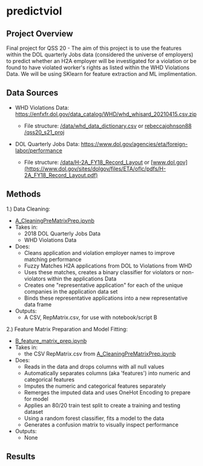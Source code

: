 # predictviol

## Project Overview
Final project for QSS 20 - The aim of this project is to use the features within the DOL quarterly Jobs data (considered the universe of employers) to predict whether an H2A employer will be investigated for a violation or be found to have violated worker's rights as listed within the WHD Violations Data. We will be using SKlearn for feature extraction and ML implimentation. 

## Data Sources 
* WHD Violations Data: https://enfxfr.dol.gov/data_catalog/WHD/whd_whisard_20210415.csv.zip
  * File structure: [/data/whd_data_dictionary.csv](https://github.com/JGourdeau/predictviol/blob/main/data/whd_data_dictionary.csv) or [rebeccajohnson88
/qss20_s21_proj](https://github.com/rebeccajohnson88/qss20_s21_proj/tree/main/data/documentation)

* DOL Quarterly Jobs Data: https://www.dol.gov/agencies/eta/foreign-labor/performance
  * File structure: [/data/H-2A_FY18_Record_Layout](https://github.com/JGourdeau/predictviol/blob/main/data/H-2A_FY18_Record_Layout.pdf) or [www.dol.gov](https://www.dol.gov/sites/dolgov/files/ETA/oflc/pdfs/H-2A_FY18_Record_Layout.pdf)
  
## Methods

1.) Data Cleaning:
* [A_CleaningPreMatrixPrep.ipynb](https://github.com/JGourdeau/predictviol/blob/main/JGWorking/A_CleaningPreMatrixPrep.ipynb)
* Takes in:
    - 2018 DOL Quarterly Jobs Data
    - WHD Violations Data
* Does: 
    - Cleans application and violation employer names to improve matching performance
    - Fuzzy Matches H2A applications from DOL to Violations from WHD
    - Uses these matches, creates a binary classifier for violators or non-violators within the applications Data
    - Creates one "representative application" for each of the unique companies in the application data set
    - Binds these representative applications into a new representative data frame
* Outputs: 
    - A CSV, RepMatrix.csv, for use with notebook/script B

2.) Feature Matrix Preparation and Model Fitting: 
* [B_feature_matrix_prep.ipynb](https://github.com/JGourdeau/predictviol/blob/main/JGWorking/B_feature_matrix_prep.ipynb)
* Takes in: 
    - the CSV RepMatrix.csv from [A_CleaningPreMatrixPrep.ipynb](https://github.com/JGourdeau/predictviol/blob/main/JGWorking/A_CleaningPreMatrixPrep.ipynb)
* Does: 
    - Reads in the data and drops columns with all null values
    - Automatically separates columns (aka 'features') into numeric and categorical features
    - Imputes the numeric and categorical features separately
    - Remerges the imputed data and uses OneHot Encoding to prepare for model 
    - Applies an 80/20 train test split to create a training and testing dataset 
    - Using a random forest classifier, fits a model to the data
    - Generates a confusion matrix to visually inspect performance
* Outputs: 
    - None
  
## Results




